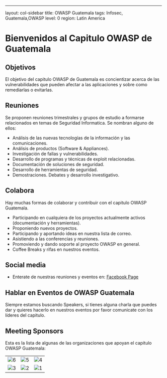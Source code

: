 ---

layout: col-sidebar
title: OWASP Guatemala
tags: Infosec, Guatemala,OWASP
level: 0
region: Latin America

# Bienvenidos al Capitulo OWASP de Guatemala
## Objetivos

El objetivo del capitulo OWASP de Guatemala es concientizar acerca de las vulnerabilidades que pueden afectar a las aplicaciones y sobre como remediarlas o evitarlas. 

## Reuniones

Se proponen reuniones trimestrales y grupos de estudio a formarse
relacionados en temas de Seguridad Informatica. Se nombran alguno de
ellos:

  - Análisis de las nuevas tecnologías de la información y las
    comunicaciones.
  - Análisis de productos (Software & Appliances).
  - Investigación de fallas y vulnerabilidades.
  - Desarrollo de programas y técnicas de exploit relacionadas.
  - Documentación de soluciones de seguridad.
  - Desarrollo de herramientas de seguridad.
  - Demostraciones. Debates y desarrollo investigativo.



## Colabora

Hay muchas formas de colaborar y contribuir con el capitulo OWASP
Guatemala.

  - Participando en cualquiera de los proyectos actualmente activos
    (documentación y herramientas).
  - Proponiendo nuevos proyectos.
  - Participando y aportando ideas en nuestra lista de correo.
  - Asistiendo a las conferencias y reuniones.
  - Promoviendo y dando soporte al proyecto OWASP en general.
  - Coffee Breaks y rifas en nuestros eventos.


## Social media
* Enterate de nuestras reuniones y eventos en: [Facebook Page](https://www.facebook.com/owaspgt/) 


## Hablar en Eventos de OWASP Guatemala
Siempre estamos buscando Speakers, si tienes alguna charla que puedes dar y quieres hacerlo en nuestros eventos por favor comunicate con los líderes del capitulo. 


## Meeting Sponsors
Esta es la lista de algunas de las organizaciones que apoyan el capitulo OWASP Guatemala:

<table cellpadding="10" cellspacing="0" border="0">
<tr>
<td>
<img src="assets/images/6.png" alt="6"/>
</td>
<td>
<img src="assets/images/5.png" alt="5"/>
</td>
<td>
<img src="assets/images/4.png" alt="4"/>
</td>
</tr>
<tr>
<td>
<img src="assets/images/3.png" alt="3"/>
</td>
<td>
<img src="assets/images/2.png" alt="2"/>
</td>
<td>
<img src="assets/images/1.png" alt="1"/>
</td>
</tr>
</table>
